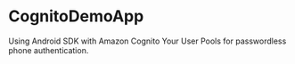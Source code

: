 # CognitoDemoApp

Using Android SDK with Amazon Cognito Your User Pools for passwordless phone authentication.

